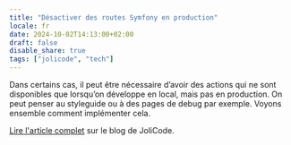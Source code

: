```yaml
---
title: "Désactiver des routes Symfony en production"
locale: fr
date: 2024-10-02T14:13:00+02:00
draft: false
disable_share: true
tags: ["jolicode", "tech"]
---
```


Dans certains cas, il peut être nécessaire d’avoir des actions qui ne sont disponibles que lorsqu’on développe en local, mais pas en production. On peut penser au styleguide ou à des pages de debug par exemple. Voyons ensemble comment implémenter cela.

[Lire l'article complet](https://jolicode.com/blog/desactiver-des-routes-symfony-en-production) sur le blog de JoliCode.
